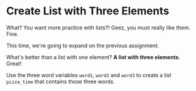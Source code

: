 # Create List with Three Elements

What? You want more practice with lists?! Geez, you must really like them. Fine.

This time, we're going to expand on the previous assignment.

What's better than a list with one element? **A list with three elements**. Great!

Use the three word variables `word1`, `word2` and `word3` to create a list `pizza_time` that contains those three words.
